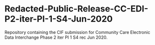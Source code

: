 # Redacted-Public-Release-CC-EDI-P2-iter-PI-1-S4-Jun-2020
Repository containing the CIF submission for Community Care Electronic Data Interchange Phase 2 iter PI 1 S4 rec Jun 2020.
